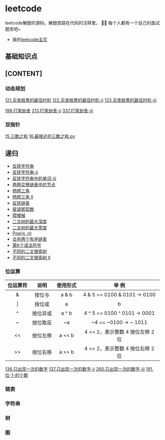 # leetcode
leetcode解题的源码，解题思路在代码的注释里。
👨‍💻 每个人都有一个自己的面试题库吧~
- 我的[leetcode主页](https://leetcode-cn.com/u/stray_camel/)


## 基础知识点

## [CONTENT]
### 动态规划
[121.买卖股票的最佳时机](/questions/121.买卖股票的最佳时机.py)
[122.买卖股票的最佳时机-ii](/questions/122.买卖股票的最佳时机-ii.py)
[123.买卖股票的最佳时机-iii](/questions/123.买卖股票的最佳时机-iii.py)

[198.打家劫舍](/questions/198.打家劫舍.py)
[213.打家劫舍-ii](/questions/213.打家劫舍-ii.py)
[337.打家劫舍-iii](/questions/337.打家劫舍-iii.py)

### 双指针
[15.三数之和](/questions/15.三数之和.py)
[16.最接近的三数之和.py](/questions/16.最接近的三数之和.py.py)
## 递归
- [反转字符串](./questions/344.反转字符串.py)
- [反转字符串-ii](./questions/541.反转字符串-ii.py)
- [反转字符串中的单词-iii](./questions/557.反转字符串中的单词-iii.py)
- [两两交换链表中的节点](./questions/24.两两交换链表中的节点.py)
- [杨辉三角](./questions/118.杨辉三角.py)
- [杨辉三角 II](./questions/119.杨辉三角-ii.py)
- [反转链表](./questions/206.反转链表.py)
- [斐波那契数](./questions/509.斐波那契数.py)
- [爬楼梯](./questions/70.爬楼梯.py)
- [二叉树的最大深度](./questions/104.二叉树的最大深度.py)
- [二叉树的最大宽度](./questions/662.二叉树最大宽度.py)
- [Pow(x, n)](./questions/50.pow-x-n.py)
- [合并两个有序链表](./questions/21.合并两个有序链表.py)
- [第K个语法符号](./questions/779.第k个语法符号.py)
- [不同的二叉搜索树](./questions/96.不同的二叉搜索树.py)
- [不同的二叉搜索树 II](./questions/95.不同的二叉搜索树-ii.py)


### 位运算

|位运算符|说明|使用形式|举 例|
|:---:|:---:|:---:|:---:|
|&|按位与|a & b|4 & 5 == 0100 & 0101 -> 0100 |
|\||按位或|a | b|4 \| 5 == 0100 \| 0101 -> 0101 |
|^|按位异或|a ^ b|4 ^ 5 == 0100 ^ 0101 -> 0001 |
|~|按位取反|~a|~4 == ~0100 -> ~ 1011|
|<<|按位左移|a << b|4 << 2，表示整数 4 按位左移 2 位|
|>>|按位右移|a >> b|4 >> 2，表示整数 4 按位右移 2 位|

[136.只出现一次的数字](/questions/136.只出现一次的数字.py)
[137.只出现一次的数字-ii](/questions/137.只出现一次的数字-ii.py)
[260.只出现一次的数字-iii](/questions/260.只出现一次的数字-iii.py)
[191.位-1-的个数](/questions/191.位-1-的个数.py)
### 链表

### 字符串

### 树

### 图